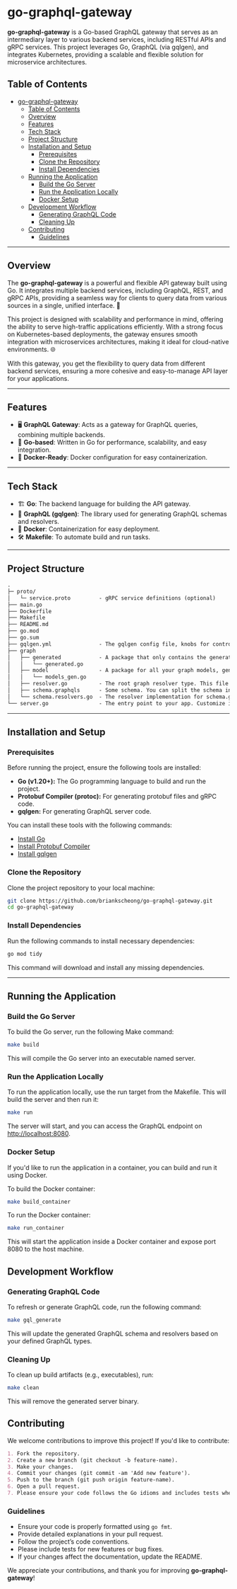 # go-graphql-gateway

**go-graphql-gateway** is a Go-based GraphQL gateway that serves as an intermediary layer to various backend services, including RESTful APIs and gRPC services. This project leverages Go, GraphQL (via gqlgen), and integrates Kubernetes, providing a scalable and flexible solution for microservice architectures.

## Table of Contents

- [go-graphql-gateway](#go-graphql-gateway)
  - [Table of Contents](#table-of-contents)
  - [Overview](#overview)
  - [Features](#features)
  - [Tech Stack](#tech-stack)
  - [Project Structure](#project-structure)
  - [Installation and Setup](#installation-and-setup)
    - [Prerequisites](#prerequisites)
    - [Clone the Repository](#clone-the-repository)
    - [Install Dependencies](#install-dependencies)
  - [Running the Application](#running-the-application)
    - [Build the Go Server](#build-the-go-server)
    - [Run the Application Locally](#run-the-application-locally)
    - [Docker Setup](#docker-setup)
  - [Development Workflow](#development-workflow)
    - [Generating GraphQL Code](#generating-graphql-code)
    - [Cleaning Up](#cleaning-up)
  - [Contributing](#contributing)
    - [Guidelines](#guidelines)

---

## Overview

The **go-graphql-gateway** is a powerful and flexible API gateway built using Go. It integrates multiple backend services, including GraphQL, REST, and gRPC APIs, providing a seamless way for clients to query data from various sources in a single, unified interface. 🚀

This project is designed with scalability and performance in mind, offering the ability to serve high-traffic applications efficiently. With a strong focus on Kubernetes-based deployments, the gateway ensures smooth integration with microservices architectures, making it ideal for cloud-native environments. 🌐

With this gateway, you get the flexibility to query data from different backend services, ensuring a more cohesive and easy-to-manage API layer for your applications.

---

## Features

- 🖥️ **GraphQL Gateway**: Acts as a gateway for GraphQL queries, combining multiple backends.
- 🚀 **Go-based**: Written in Go for performance, scalability, and easy integration.
- 🐳 **Docker-Ready**: Docker configuration for easy containerization.

---

## Tech Stack

- 🏗️ **Go**: The backend language for building the API gateway.
- 🔗 **GraphQL (gqlgen)**: The library used for generating GraphQL schemas and resolvers.
- 🐳 **Docker**: Containerization for easy deployment.
- 🛠️ **Makefile**: To automate build and run tasks.

---

## Project Structure

```md
.
├─ proto/
│   └─ service.proto         - gRPC service definitions (optional)
├── main.go
├── Dockerfile
├── Makefile
├── README.md
├── go.mod
├── go.sum
├── gqlgen.yml               - The gqlgen config file, knobs for controlling the generated code.
├── graph
│   ├── generated            - A package that only contains the generated runtime
│   │   └── generated.go
│   ├── model                - A package for all your graph models, generated or otherwise
│   │   └── models_gen.go
│   ├── resolver.go          - The root graph resolver type. This file wont get regenerated
│   ├── schema.graphqls      - Some schema. You can split the schema into as many graphql files as you like
│   └── schema.resolvers.go  - The resolver implementation for schema.graphql
└── server.go                - The entry point to your app. Customize it however you see fit
```

---

## Installation and Setup

### Prerequisites

Before running the project, ensure the following tools are installed:

- **Go (v1.20+):** The Go programming language to build and run the project.
- **Protobuf Compiler (protoc):** For generating protobuf files and gRPC code.
- **gqlgen:** For generating GraphQL server code.

You can install these tools with the following commands:

- [Install Go](https://golang.org/doc/install)
- [Install Protobuf Compiler](https://grpc.io/docs/protoc-installation/)
- [Install gqlgen](https://github.com/99designs/gqlgen)

### Clone the Repository

Clone the project repository to your local machine:

```bash
git clone https://github.com/briankscheong/go-graphql-gateway.git
cd go-graphql-gateway
```

### Install Dependencies

Run the following commands to install necessary dependencies:

```bash
go mod tidy
```

This command will download and install any missing dependencies.

---

## Running the Application

### Build the Go Server

To build the Go server, run the following Make command:

```bash
make build
```

This will compile the Go server into an executable named server.

### Run the Application Locally

To run the application locally, use the run target from the Makefile. This will build the server and then run it:

```bash
make run
```

The server will start, and you can access the GraphQL endpoint on [http://localhost:8080](http://localhost:8080).

### Docker Setup

If you'd like to run the application in a container, you can build and run it using Docker.

To build the Docker container:

```bash
make build_container
```

To run the Docker container:

```bash
make run_container
```

This will start the application inside a Docker container and expose port 8080 to the host machine.

## Development Workflow

### Generating GraphQL Code

To refresh or generate GraphQL code, run the following command:

```bash
make gql_generate
```

This will update the generated GraphQL schema and resolvers based on your defined GraphQL types.

### Cleaning Up

To clean up build artifacts (e.g., executables), run:

```bash
make clean
```

This will remove the generated server binary.

## Contributing

We welcome contributions to improve this project! If you'd like to contribute:

```md
1. Fork the repository.
2. Create a new branch (git checkout -b feature-name).
3. Make your changes.
4. Commit your changes (git commit -am 'Add new feature').
5. Push to the branch (git push origin feature-name).
6. Open a pull request.
7. Please ensure your code follows the Go idioms and includes tests where applicable.
```

### Guidelines

- Ensure your code is properly formatted using `go fmt`.
- Provide detailed explanations in your pull request.
- Follow the project’s code conventions.
- Please include tests for new features or bug fixes.
- If your changes affect the documentation, update the README.

We appreciate your contributions, and thank you for improving **go-graphql-gateway**!
